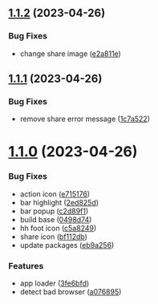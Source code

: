 ## [1.1.2](https://github.com/petermihailov/groove/compare/v1.1.1...v1.1.2) (2023-04-26)


### Bug Fixes

* change share image ([e2a811e](https://github.com/petermihailov/groove/commit/e2a811eac72d51cca97a3a29ad48206c86cf5d36))



## [1.1.1](https://github.com/petermihailov/groove/compare/v1.1.0...v1.1.1) (2023-04-26)


### Bug Fixes

* remove share error message ([1c7a522](https://github.com/petermihailov/groove/commit/1c7a5225bb7e87e83b33d9ac27f7333099046757))



# [1.1.0](https://github.com/petermihailov/groove/compare/0498d7451100bbf933993d7d3487408a82329e29...v1.1.0) (2023-04-26)


### Bug Fixes

* action icon ([e715176](https://github.com/petermihailov/groove/commit/e715176d2a3d0d95c75e8243d5aae67b52d4439e))
* bar highlight ([2ed825d](https://github.com/petermihailov/groove/commit/2ed825ddee050ccf50ae6aba94909b574c14d6bc))
* bar popup ([c2d89f1](https://github.com/petermihailov/groove/commit/c2d89f14083f9dfcc53a33a2ea06ebc99785e83b))
* build base ([0498d74](https://github.com/petermihailov/groove/commit/0498d7451100bbf933993d7d3487408a82329e29))
* hh foot icon ([c5a8249](https://github.com/petermihailov/groove/commit/c5a8249ffa8a4257a5c16c9c2b8bec0e7afd8f72))
* share icon ([bf112db](https://github.com/petermihailov/groove/commit/bf112dbe27a48395a2105a38172c6c4ee80c75df))
* update packages ([eb9a256](https://github.com/petermihailov/groove/commit/eb9a2569d16aecbd7c272c88f07c2a694d253a38))


### Features

* app loader ([3fe6bfd](https://github.com/petermihailov/groove/commit/3fe6bfddca9cf94b710b4d3db8bb4c768e7e2200))
* detect bad browser ([a076895](https://github.com/petermihailov/groove/commit/a07689587123e9e80a5d0992d9e3c97e49df645d))




